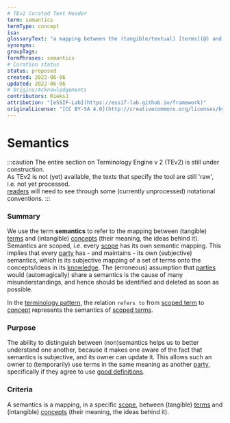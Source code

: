 ```yaml
---
# TEv2 Curated Text Header
term: semantics
termType: concept
isa:
glossaryText: "a mapping between the (tangible/textual) [terms](@) and (intangible) ideas/[concepts](@) - their meaning."
synonyms:
groupTags:
formPhrases: semantics
# Curation status
status: proposed
created: 2022-06-06
updated: 2022-06-06
# Origins/Acknowledgements
contributors: RieksJ
attribution: "[eSSIF-Lab](https://essif-lab.github.io/framework)"
originalLicense: "[CC BY-SA 4.0](http://creativecommons.org/licenses/by-sa/4.0/?ref=chooser-v1)"
---
```


# Semantics

:::caution
The entire section on Terminology Engine v 2 (TEv2) is still under construction.<br/>
As TEv2 is not (yet) available, the texts that specify the tool are still 'raw', i.e. not yet processed.<br/>[readers](@) will need to see through some (currently unprocessed) notational conventions.
:::

### Summary
We use the term **semantics** to refer to the mapping between (tangible) [terms](@) and (intangible) [concepts](@) (their meaning, the ideas behind it). Semantics are scoped, i.e. every [scope](@) has its own semantic mapping. This implies that every [party](@) has - and maintains - its own (subjective) semantics, which is its subjective mapping of a set of terms onto the concepts/ideas in its [knowledge](@). The (erroneous) assumption that [parties](@) would (automagically) share a semantics is the cause of many misunderstandings, and hence should be identified and deleted as soon as possible.

In the [terminology pattern](pattern-terminology@), the relation `refers to` from [scoped term](@) to [concept](@) represents the semantics of [scoped terms](@).

### Purpose
The ability to distinguish between (non)semantics helps us to better understand one another, because it makes one aware of the fact that semantics is subjective, and its owner can update it. This allows such an owner to (temporarily) use terms in the same meaning as another [party](@), specifically if they agree to use [good definitions](@).

### Criteria
A semantics is a mapping, in a specific [scope](@), between (tangible) [terms](@) and (intangible) [concepts](@) (their meaning, the ideas behind it).
